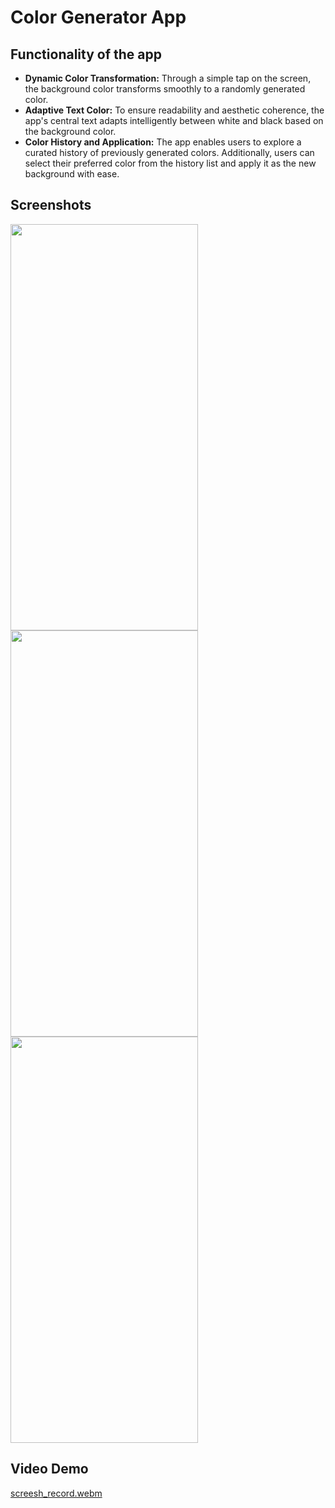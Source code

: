 # Color Generator App

## Functionality of the app
  - **Dynamic Color Transformation:** Through a simple tap on the screen, the background color transforms smoothly to a randomly generated color.
- **Adaptive Text Color:** To ensure readability and aesthetic coherence, the app's central text adapts intelligently between white and black based on the background color.
- **Color History and Application:** The app enables users to explore a curated history of previously generated colors. Additionally, users can select their preferred color from the history list and apply it as the new background with ease.

## Screenshots

<img src="https://github.com/Fasikawkn/color_generator/assets/56532140/0f258f5c-571b-47e7-b5af-ee104b475b18" width="300" height="650" />
<img src="https://github.com/Fasikawkn/color_generator/assets/56532140/3aa4bafd-34f1-45a4-8cd5-f8d05caaedec" width="300" height="650" />
<img src="https://github.com/Fasikawkn/color_generator/assets/56532140/1726ff81-3d49-4778-9c64-d8a47373047d" width="300" height="650" />

## Video Demo

[screesh_record.webm](https://github.com/Fasikawkn/color_generator/assets/56532140/5c36ff2f-fd75-4552-92c9-d50f438930d6)
